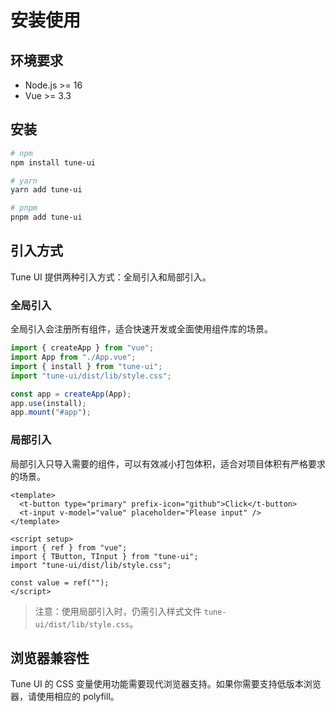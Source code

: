 # 安装使用

## 环境要求

- Node.js >= 16
- Vue >= 3.3

## 安装

```bash
# npm
npm install tune-ui

# yarn
yarn add tune-ui

# pnpm
pnpm add tune-ui
```

## 引入方式

Tune UI 提供两种引入方式：全局引入和局部引入。

### 全局引入

全局引入会注册所有组件，适合快速开发或全面使用组件库的场景。

```js
import { createApp } from "vue";
import App from "./App.vue";
import { install } from "tune-ui";
import "tune-ui/dist/lib/style.css";

const app = createApp(App);
app.use(install);
app.mount("#app");
```

### 局部引入

局部引入只导入需要的组件，可以有效减小打包体积，适合对项目体积有严格要求的场景。

```vue
<template>
  <t-button type="primary" prefix-icon="github">Click</t-button>
  <t-input v-model="value" placeholder="Please input" />
</template>

<script setup>
import { ref } from "vue";
import { TButton, TInput } from "tune-ui";
import "tune-ui/dist/lib/style.css";

const value = ref("");
</script>
```

> 注意：使用局部引入时，仍需引入样式文件 `tune-ui/dist/lib/style.css`。

## 浏览器兼容性

Tune UI 的 CSS 变量使用功能需要现代浏览器支持。如果你需要支持低版本浏览器，请使用相应的 polyfill。
